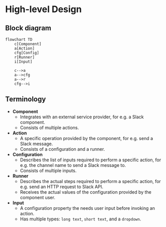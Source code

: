 # High-level Design

## Block diagram

```mermaid
flowchart TD
    c[Component]
    a[Action]
    cfg[Config]
    r[Runner]
    i[Input]

    c-->a
    a-->cfg
    a-->r
    cfg-->i
```

## Terminology

- **Component**
  - Integrates with an external service provider, for e.g. a Slack component.
  - Consists of multiple actions.
- **Action**
  - A specific operation provided by the component, for e.g. send a Slack message.
  - Consists of a configuration and a runner.
- **Configuration**
  - Describes the list of inputs required to perform a specific action, for e.g. the channel name to send a
  Slack message to.
  - Consists of multiple inputs.
- **Runner**
  - Describes the actual steps required to perform a specific action, for e.g. send an HTTP request to Slack API.
  - Receives the actual values of the configuration provided by the component user.
- **Input**
  - A configuration property the needs user input before invoking an action.
  - Has multiple types: `long text`, `short text`, and a `dropdown`.
